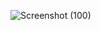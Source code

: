 ![Screenshot (100)](https://user-images.githubusercontent.com/68408134/150208395-bd978551-2838-46f4-97aa-a63156dcedcb.png)
